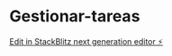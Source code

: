 # Gestionar-tareas

[Edit in StackBlitz next generation editor ⚡️](https://stackblitz.com/~/github.com/sarayeskye/Gestionar-tareas)